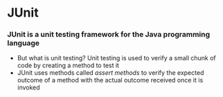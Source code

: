 # JUnit

### JUnit is a unit testing framework for the Java programming language

* But what is unit testing?  Unit testing is used to verify a small chunk of code by creating a method to test it
* JUnit uses methods called _assert methods_ to verify the expected outcome of a method with the actual outcome received once it is invoked 